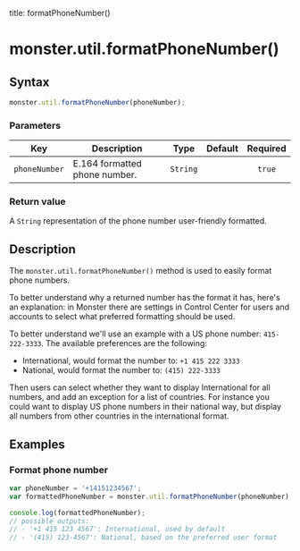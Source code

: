 title: formatPhoneNumber()

# monster.util.formatPhoneNumber()

## Syntax
```javascript
monster.util.formatPhoneNumber(phoneNumber);
```

### Parameters
Key | Description | Type | Default | Required
:-: | --- | :-: | :-: | :-:
`phoneNumber` | E.164 formatted phone number. | `String` | | `true`

### Return value
A `String` representation of the phone number user-friendly formatted.

## Description
The `monster.util.formatPhoneNumber()` method is used to easily format phone numbers.

To better understand why a returned number has the format it has, here's an explanation: in Monster there are settings in Control Center for users and accounts to select what preferred formatting should be used.

To better understand we'll use an example with a US phone number: `415-222-3333`. The available preferences are the following:

* International, would format the number to: `+1 415 222 3333`
* National, would format the number to: `(415) 222-3333`

Then users can select whether they want to display International for all numbers, and add an exception for a list of countries. For instance you could want to display US phone numbers in their national way, but display all numbers from other countries in the international format.

## Examples
### Format phone number
```javascript
var phoneNumber = '+14151234567';
var formattedPhoneNumber = monster.util.formatPhoneNumber(phoneNumber);

console.log(formattedPhoneNumber);
// possible outputs:
// - '+1 415 123 4567': International, used by default
// - '(415) 123-4567': National, based on the preferred user format
```
